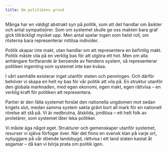 ```yaml
---
title: Om politikens grund
---
```

Många har en väldigt abstrakt syn på politik, som att det handlar om åsikter och antal sympatisörer. Som om systemet skulle ge oss makten bara graf gick tillräckligt mycket upp. Men antal spelar ingen som helst roll, om rösterna bara representerar rotlösa individer.

Politik skapar inte makt, utan handlar om att representera en befintlig makt. Politik måste vila på en verklig bas för att utgöra ett hot. Men om alla anhängare fortfarande är beroende av fiendens system, så representerar politiken ingenting som systemet inte kan kväsa.

I vårt samhälle existerar inget utanför staten och penningen. Och därför behöver vi skapa en helt ny bas för vår politik att vila på. En struktur utanför den globala marknaden, med egen ekonomi, egen makt, egen rättvisa – en verklig kraft för politiken att representera.

Partier är den fälla systemet forslat den nationella ungdomen mot sedan krigets slut, medan samma system sakta grävt bort all mark för en nationell rörelse att stå på. Vi är nedbrutna, åtskilda, jordlösa – ett helt folk av proletärer, som systemet låter leka politiker.

Vi måste äga något eget. Strukturer och gemenskaper utanför systemet, resurser vi själva förfogar över. När det finns en svensk klan på varje ort, nybyggare på vår döende landsbygd, rättvisa i ett land staten kastat åt asgamar – då kan vi börja prata om politik igen.